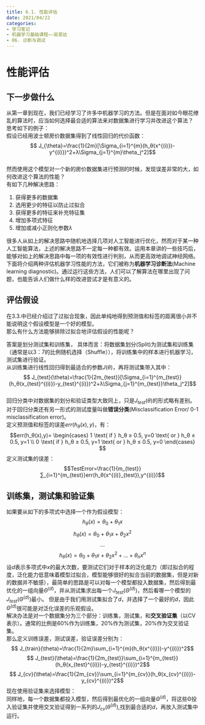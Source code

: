 ```yaml
---
title: 6.1. 性能评估
date: 2021/04/22
categories: 
- 学习笔记
- 机器学习基础课程——吴恩达
- 06. 诊断与调试
---
```

# 性能评估
## 下一步做什么
从第一章到现在，我们已经学习了许多中机器学习的方法。但是在面对如今眼花缭乱的算法时，应当如何选择最合适的算法来对数据集进行学习并改进这个算法？   
思考如下的例子：   
假设已经用波士顿房价数据集得到了线性回归的代价函数：   
$$ J_{\theta}=\frac{1}{2m}[\Sigma_{i=1}^{m}(h_θ(x^{(i)})-y^{(i)})^2+λ\Sigma_{j=1}^{m}\theta_j^2]$$   
然而使用这个模型对一个新的房价数据集进行预测的时候，发现误差非常的大，如何改进这个算法的性能？   
有如下几种解决思路：   

1. 获得更多的数据集
2. 选用更少的特征以防止过拟合
3. 获得更多的特征来补充特征集
4. 增加多项式特征
5. 增加或减小正则化参数$λ$    
 
很多人从如上的解决思路中随机地选择几项对人工智能进行优化，然而对于某一种人工智能算法，上述的解决思路不一定每一种都有效。运用本章讲的一些技巧后，能够对如上的解决思路中每一项的有效性进行判别，从而更高效地调试神经网络。    
下面将介绍两种评估机器学习性能的方法，它们被称为**机器学习诊断法**(Machine learning diagnostic)。通过运行这些方法，人们可以了解算法在哪里出现了问题，也能告诉人们做什么样的改进尝试才是有意义的。    

## 评估假设
在3.3.中已经介绍过了过拟合现象，因此单纯地得到预测值和标签的距离很小并不能说明这个假设模型是一个好的模型。   
那么有什么方法能够排除过拟合地评估假设的性能呢？   

答案是划分测试集和训练集， 具体而言：将数据集划分(Split)为测试集和训练集（通常是以3：7的比例随机选择（Shuffle）），将训练集中的样本进行机器学习，测试集进行验证。    
从训练集进行线性回归得到最适合的参数$J(θ)$，再将测试集带入其中：   
$$ J_{test}(\theta)=\frac{1}{2m_{test}}[\Sigma_{i=1}^{m_{test}}(h_θ(x_{test}^{(i)})-y_{test}^{(i)})^2+λ\Sigma_{j=1}^{m_{test}}\theta_j^2]$$  
回归分类中对数据集的划分和验证类型大致同上，只是$J_{test}(\theta)$的形式略有差别。  
对于回归分类还有另一形式的测试度量叫做**错误分类**(Misclassification Error/ 0-1 misclassification error)。   
定义预测值和标签的误差$err(h_θ(x),y)$，有：   
$$err(h_θ(x),y)= 
\begin{cases}
    1  \text{   if     }   h_θ ≥ 0.5, y=0 \text{   or     } h_θ ≤ 0.5, y=1 \\
    0  \text{   if     }   h_θ ≥ 0.5, y=1 \text{   or     } h_θ ≤ 0.5, y=0
\end{cases}
$$
定义测试集的误差：
$$TestError=\frac{1}{m_{test}}∑_{i=1}^{m_{test}}err(h_θ(x^{(i)}_{test}),y^{(i)})$$

## 训练集，测试集和验证集
如果要从如下的多项式中选择一个作为假设模型：  
$$h_θ(x)=θ_0+θ_1x$$
$$h_θ(x)=θ_0+θ_1x+θ_2x^2$$
$$...$$
$$h_θ(x)=θ_0+θ_1x+θ_2x^2+...+θ_nx^n$$
设$d$表示多项式中$x$的最大次数，要测试它们对于样本的泛化能力（即过拟合的程度，泛化能力低意味着模型过拟合，模型能够很好的拟合当前的数据集，但是对新的数据并不敏感），最简单的思路是可以对每一个模型都投入数据集，然后得到最优化的一组向量$Θ^{(d)}$，并从测试集求出每一个$J_{test}(Θ^{(d)})$，然后看哪一个模型的$J_{test}(Θ^{(d)})$最小。  但是由于我们用测试集拟合了$d$，并选择了一个最好的$d$，因此$Θ^{(d)}$很可能是对泛化误差的乐观假设。   
解决办法是对一个数据集分为三个部分：训练集，测试集，和**交叉验证集**（以CV表示）。通常的比例是60%作为训练集，20%作为测试集，20%作为交叉验证集。   
那么定义训练误差，测试误差，验证误差分别为：   
$$ J_{train}(\theta)=\frac{1}{2m}\sum_{i=1}^{m}(h_θ(x^{(i)})-y^{(i)})^2$$
$$ J_{test}(\theta)=\frac{1}{2m_{test}}\sum_{i=1}^{m_{test}}(h_θ(x_{test}^{(i)})-y_{test}^{(i)})^2$$
$$ J_{cv}(\theta)=\frac{1}{2m_{cv}}\sum_{i=1}^{m_{cv}}(h_θ(x_{cv}^{(i)})-y_{cv}^{(i)})^2$$
现在使用验证集来选择模型：   
同样地，每一个数据集都投入模型，然后得到最优化的一组向量$Θ^{(d)}$，将这些Θ投入验证集并使用交叉验证得到一系列的$J_{cv}(\theta^{(d)})$,找到最合适的$d$，再放入测试集中运行。  